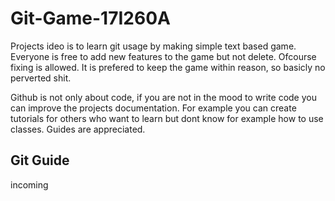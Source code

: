 # Git-Game-17I260A

Projects ideo is to learn git usage by making simple text based game. Everyone is free to add new features to the game but not delete. Ofcourse fixing is allowed. It is prefered to keep the game within reason, so basicly no perverted shit. 

Github is not only about code, if you are not in the mood to write code you can improve the projects documentation. For example you can create tutorials for others who want to learn but dont know for example how to use classes. Guides are appreciated.

## Git Guide

incoming


